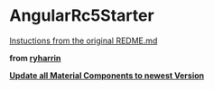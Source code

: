 # AngularRc5Starter

[Instuctions from the original REDME.md](doc/README.md)

**from [ryharrin](https://github.com/ryharrin/angular2-rc5-cli-webpack-material-starter.git)**

**[Update all Material Components to newest Version](doc/UpdateMaterial.md)**